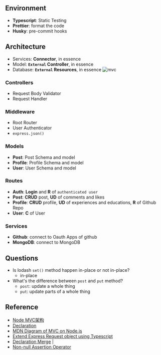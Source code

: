 ## Environment
- **Typescript**: Static Testing
- **Prettier**: format the code
- **Husky**: pre-commit hooks

<!-- https://social-media-networks-api.herokuapp.com/ -->
## Architecture
- Services: **Connector**, in essence
- Model: **`External` Controller**, in essence
- Database: **`External` Resources**, in essence
![mvc](https://geekeaskblogpics.s3-ap-southeast-2.amazonaws.com/posts/WX20190829-144102.png)

### Controllers
- Request Body Validator
- Request Handler

### Middleware
- Root Router
- User Authenticator
- `express.json()`

### Models
- **Post**: Post Schema and model
- **Profile**: Profile Schema and model
- **User**: User Schema and model

### Routes
- **Auth**: **Login** and **R** of `authenticated user`
- **Post**: **CRUD** post, **UD** of comments and likes
- **Profile**: **CRUD** profile, **UD** of experiences and educations, **R** of Github Repo
- **User**: **C** of User

### Services
- **Github**: connect to Oauth Apps of github
- **MongoDB**: connect to MongoDB


## Questions
- Is lodash `set()` method happen in-place or not in-place?
  - in-place
- What's the difference between `post` and `put` method?
  - `post`: update a whole thing
  - `put`: update parts of a whole thing

## Reference
- [Node MVC架构](https://div.io/topic/1061) 
- [Declaration](https://ts.xcatliu.com/basics/declaration-files) 
- [MDN Diagram of MVC on Node.js](https://developer.mozilla.org/en-US/docs/Learn/Server-side/Express_Nodejs/routes)
- [Extend Express Request object using Typescript](https://stackoverflow.com/questions/37377731/extend-express-request-object-using-typescript) 
- [Declaration Merge](https://typescript.bootcss.com/declaration-merging.html) |
- [Non-null Assertion Operator](https://stackoverflow.com/questions/40349987/how-to-suppress-error-ts2533-object-is-possibly-null-or-undefined)
